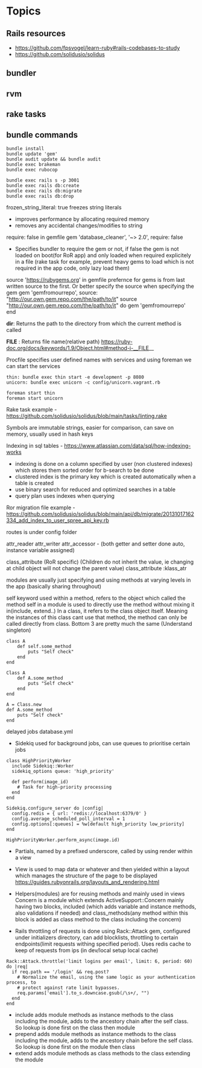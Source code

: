 # Topics

## Rails resources
* https://github.com/fpsvogel/learn-ruby#rails-codebases-to-study
* https://github.com/solidusio/solidus
## bundler

## rvm

## rake tasks

## bundle commands

```
bundle install
bundle update 'gem'
bundle audit update && bundle audit
bundle exec brakeman
bundle exec rubocop
```
```
bundle exec rails s -p 3001
bundle exec rails db:create
bundle exec rails db:migrate
bundle exec rails db:drop
```

frozen_string_literal: true
freezes string literals
* improves performance by allocating required memory
* removes any accidental changes/modifies to string

require: false in gemfile
gem 'database_cleaner', '~> 2.0', require: false
* Specifies bundler to require the gem or not, if false the gem is not loaded on boot(for RoR app) and only loaded when required explicitely in a file (rake task for example, prevent heavy gems to load which is not required in the app code, only lazy load them)

source 'https://rubygems.org' in gemfile
prefernce for gems is from last written source to the first. Or better specify the source when specifying the gem
gem 'gemfromourrepo', source: "http://our.own.gem.repo.com/the/path/to/it"
source "http://our.own.gem.repo.com/the/path/to/it" do
  gem 'gemfromourrepo'
end

__dir__: Returns the path to the directory from which the current method is called

__FILE__ : Returns file name(relative path) https://ruby-doc.org/docs/keywords/1.9/Object.html#method-i-__FILE__

Procfile specifies user defined names with services and using foreman we can start the services
```procfile.dev
thin: bundle exec thin start -e development -p 8080
unicorn: bundle exec unicorn -c config/unicorn.vagrant.rb
```
```
foreman start thin
foreman start unicorn
```

Rake task example - https://github.com/solidusio/solidus/blob/main/tasks/linting.rake

Symbols are immutable strings, easier for comparison, can save on memory, usually used in hash keys

Indexing in sql tables - https://www.atlassian.com/data/sql/how-indexing-works
* indexing is done on a column specified by user (non clustered indexes) which stores them sorted order for b-search to be done
* clustered index is the primary key which is created automatically when a table is created
* use binary search for reduced and optimized searches in a table
* query plan uses indexes when querying

Ror migration file example - https://github.com/solidusio/solidus/blob/main/api/db/migrate/20131017162334_add_index_to_user_spree_api_key.rb

routes is under config folder

attr_reader 
attr_writer 
attr_accessor - (both getter and setter done auto, instance variable assigned)

class_attribute (RoR specific) (Children do not inherit the value, ie changing at child object will not change the parent value)
class_attribute :klass_atr

modules are usually just specifying and using methods at varying levels in the app (basically sharing throughout)

self keyword used within a method, refers to the object which called the method
self in a module is used to directly use the method without mixing it in(include, extend..)
In a class, it refers to the class object itself. Meaning the instances of this class cant use that method, the method can only be called directly from class. Bottom 3 are pretty much the same (Understand singleton)
```
class A
    def self.some_method
        puts "Self check"
    end
end

Class A
    def A.some_method
        puts "Self check"
    end
end

A = Class.new
def A.some_method
    puts "Self check"
end
```

delayed jobs
database.yml

* Sidekiq used for background jobs, can use queues to prioritise certain jobs
```
class HighPriorityWorker
  include Sidekiq::Worker
  sidekiq_options queue: 'high_priority'
  
  def perform(image_id)
    # Task for high-priority processing
  end
end

Sidekiq.configure_server do |config|
  config.redis = { url: 'redis://localhost:6379/0' }
  config.average_scheduled_poll_interval = 1
  config.options[:queues] = %w[default high_priority low_priority]
end

HighPriorityWorker.perform_async(image.id)
```

* Partials, named by a prefixed underscore, called by using render within a view
* View is used to map data or whatever and then yielded within a layout which manages the structure of the page to be displayed https://guides.rubyonrails.org/layouts_and_rendering.html

* Helpers(modules) are for reusing methods and mainly used in views
Concern is a module which extends ActiveSupport::Concern mainly having two blocks, included (which adds variable and instance methods, also validations if needed) and class_methods(any method within this block is added as class method to the class including the concern)

* Rails throttling of requests is done using Rack::Attack gem, configured under initializers directory, can add blocklists, throttling to certain endpoints(limit requests withing specified period). Uses redis cache to keep of requests from ips (in dev/local setup local cache)
```
Rack::Attack.throttle('limit logins per email', limit: 6, period: 60) do |req|
  if req.path == '/login' && req.post?
    # Normalize the email, using the same logic as your authentication process, to
    # protect against rate limit bypasses.
    req.params['email'].to_s.downcase.gsub(/\s+/, "")
  end
end
```

* include adds module methods as instance methods to the class including the module, adds to the ancestory chain after the self class. So lookup is done first on the class then module
* prepend adds module methods as instance methods to the class including the module, adds to the ancestory chain before the self class. So lookup is done first on the module then class
* extend adds module methods as class methods to the class extending the module